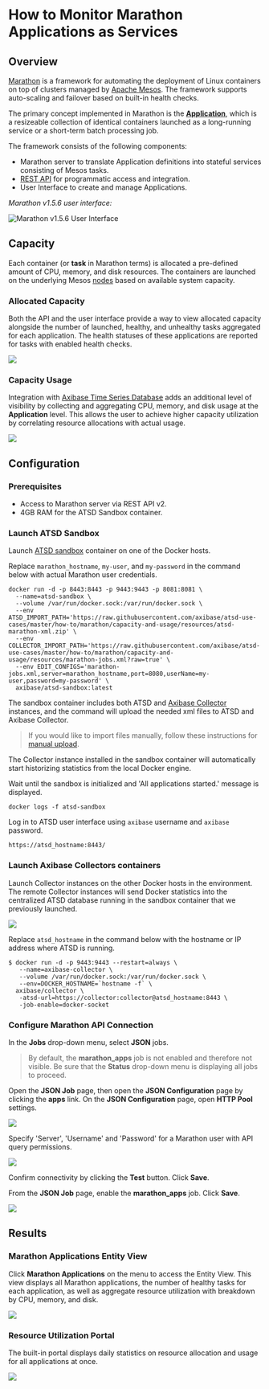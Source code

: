 # How to Monitor Marathon Applications as Services

## Overview

[Marathon](https://mesosphere.github.io/marathon/) is a framework for automating the deployment of Linux containers on top of clusters managed by [Apache Mesos](http://mesos.apache.org/). The framework supports auto-scaling and failover based on built-in health checks. 

The primary concept implemented in Marathon is the [**Application**](https://mesosphere.github.io/marathon/docs/application-basics.html), which is a resizeable collection of identical containers launched as a long-running service or a short-term batch processing job.

The framework consists of the following components:

* Marathon server to translate Application definitions into stateful services consisting of Mesos tasks.
* [REST API](http://mesosphere.github.io/marathon/api-console/index.html) for programmatic access and integration.
* User Interface to create and manage Applications.

_Marathon v1.5.6 user interface:_

![Marathon v1.5.6 User Interface](images/marathon_ui.png)

## Capacity

Each container (or **task** in Marathon terms) is allocated a pre-defined amount of CPU, memory, and disk resources. The containers are launched on the underlying Mesos [nodes](http://mesos.apache.org/documentation/latest/architecture/) based on available system capacity.

### Allocated Capacity

Both the API and the user interface provide a way to view allocated capacity alongside the number of launched, healthy, and unhealthy tasks aggregated for each application. The health statuses of these applications are reported for tasks with enabled health checks.

![](images/monitor-marathon.png)

### Capacity Usage

Integration with [Axibase Time Series Database](http://axibase.com/products/axibase-time-series-database/) adds an additional level of visibility by collecting and aggregating CPU, memory, and disk usage at the **Application** level. This allows the user to achieve higher capacity utilization by correlating resource allocations with actual usage.

![](images/marathon-applications-label.png)

## Configuration

### Prerequisites

* Access to Marathon server via REST API v2.
* 4GB RAM for the ATSD Sandbox container.

### Launch ATSD Sandbox

Launch [ATSD sandbox](https://github.com/axibase/dockers/tree/atsd-sandbox) container on one of the Docker hosts.

Replace `marathon_hostname`, `my-user`, and `my-password` in the command below with actual Marathon user credentials.

```
docker run -d -p 8443:8443 -p 9443:9443 -p 8081:8081 \
  --name=atsd-sandbox \
  --volume /var/run/docker.sock:/var/run/docker.sock \
  --env ATSD_IMPORT_PATH='https://raw.githubusercontent.com/axibase/atsd-use-cases/master/how-to/marathon/capacity-and-usage/resources/atsd-marathon-xml.zip' \
  --env COLLECTOR_IMPORT_PATH='https://raw.githubusercontent.com/axibase/atsd-use-cases/master/how-to/marathon/capacity-and-usage/resources/marathon-jobs.xml?raw=true' \
  --env EDIT_CONFIGS='marathon-jobs.xml,server=marathon_hostname,port=8080,userName=my-user,password=my-password' \
  axibase/atsd-sandbox:latest
```

The sandbox container includes both ATSD and [Axibase Collector](https://github.com/axibase/axibase-collector/blob/master/jobs/docker.md) instances, and the command will upload the needed xml files to ATSD and Axibase Collector. 

> If you would like to import files manually, follow these instructions for [manual upload](../capacity-and-usage-manual-upload/README.md). 

The Collector instance installed in the sandbox container will automatically start historizing statistics from the local Docker engine.

Wait until the sandbox is initialized and 'All applications started.' message is displayed.

```
docker logs -f atsd-sandbox
```

Log in to ATSD user interface using `axibase` username and `axibase` password.

```
https://atsd_hostname:8443/
```

### Launch Axibase Collectors containers

Launch Collector instances on the other Docker hosts in the environment. The remote Collector instances will send Docker statistics into the centralized ATSD database running in the sandbox container that we previously launched. 

![](images/marathon.png)

Replace `atsd_hostname` in the command below with the hostname or IP address where ATSD is running. 

```
$ docker run -d -p 9443:9443 --restart=always \
   --name=axibase-collector \
   --volume /var/run/docker.sock:/var/run/docker.sock \
   --env=DOCKER_HOSTNAME=`hostname -f` \
  axibase/collector \
   -atsd-url=https://collector:collector@atsd_hostname:8443 \
   -job-enable=docker-socket
```

### Configure Marathon API Connection

In the **Jobs** drop-down menu, select **JSON** jobs.

> By default, the **marathon_apps** job is not enabled and therefore not visible. Be sure that the **Status** drop-down menu is displaying all jobs to proceed.

Open the **JSON Job** page, then open the **JSON Configuration** page by clicking the **apps** link. On the **JSON Configuration** page, open **HTTP Pool** settings.

![](images/http_pool.png)

Specify 'Server', 'Username' and 'Password' for a Marathon user with API query permissions.

![](images/http_pool_config_.png)

Confirm connectivity by clicking the **Test** button. Click **Save**. 

From the **JSON Job** page, enable the **marathon_apps** job. Click **Save**.

![](images/enable_job.png)

## Results

### Marathon Applications Entity View

Click **Marathon Applications** on the menu to access the Entity View. This view displays all Marathon applications, the number of healthy tasks for each application, as well as aggregate resource utilization with breakdown by CPU, memory, and disk.

![](images/marathon-applications.png)


### Resource Utilization Portal

The built-in portal displays daily statistics on resource allocation and usage for all applications at once.

![](images/marathon_portal.png)
